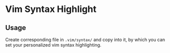 # Vim Syntax Highlight
## Usage
Create corresponding file in `.vim/syntax/` and copy into it, by which you can set your personalized vim syntax highlighting.
